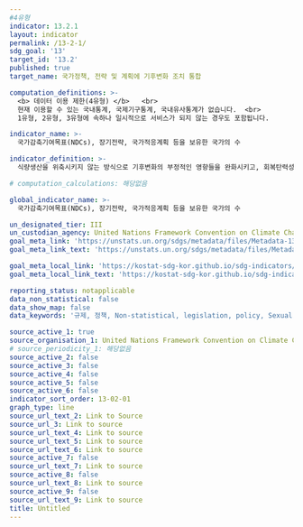 ```yaml
---
#4유형
indicator: 13.2.1
layout: indicator
permalink: /13-2-1/
sdg_goal: '13'
target_id: '13.2'
published: true
target_name: 국가정책, 전략 및 계획에 기후변화 조치 통합

computation_definitions: >-
  <b> 데이터 이용 제한(4유형) </b>   <br>
  현재 이용할 수 있는 국내통계, 국제기구통계, 국내유사통계가 없습니다.  <br> 
  1유형, 2유형, 3유형에 속하나 일시적으로 서비스가 되지 않는 경우도 포함됩니다.

indicator_name: >-
  국가감축기여목표(NDCs), 장기전략, 국가적응계획 등을 보유한 국가의 수

indicator_definition: >-
  식량생산을 위축시키지 않는 방식으로 기후변화의 부정적인 영향들을 완화시키고, 회복탄력성과 온실가스를 적게 배출하는 발전을 증진하는 역량을 늘릴 수 있는 국가 적응 계획, 국가 감축 기여 등을 위한 통합적인 정책/전략/계획의 수립 혹은 시행을 언급한 국가들의 수를 의미함

# computation_calculations: 해당없음

global_indicator_name: >-
  국가감축기여목표(NDCs), 장기전략, 국가적응계획 등을 보유한 국가의 수

un_designated_tier: III
un_custodian_agency: United Nations Framework Convention on Climate Change (UNFCCC)
goal_meta_link: 'https://unstats.un.org/sdgs/metadata/files/Metadata-13-02-01.pdf'
goal_meta_link_text: 'https://unstats.un.org/sdgs/metadata/files/Metadata-13-02-01.pdf'

goal_meta_local_link: 'https://kostat-sdg-kor.github.io/sdg-indicators/public/data/Metadata-13-02-01_KOR.pdf'
goal_meta_local_link_text: 'https://kostat-sdg-kor.github.io/sdg-indicators/public/data/Metadata-13-02-01_KOR.pdf'

reporting_status: notapplicable
data_non_statistical: false
data_show_map: false
data_keywords: '규제, 정책, Non-statistical, legislation, policy, Sexual Health, Education'

source_active_1: true
source_organisation_1: United Nations Framework Convention on Climate Change (UNFCCC)
# source_periodicity_1: 해당없음
source_active_2: false
source_active_3: false
source_active_4: false
source_active_5: false
source_active_6: false
indicator_sort_order: 13-02-01
graph_type: line
source_url_text_2: Link to Source
source_url_3: Link to source
source_url_text_4: Link to source
source_url_text_5: Link to source
source_url_text_6: Link to source
source_active_7: false
source_url_text_7: Link to source
source_active_8: false
source_url_text_8: Link to source
source_active_9: false
source_url_text_9: Link to source
title: Untitled
---
```

